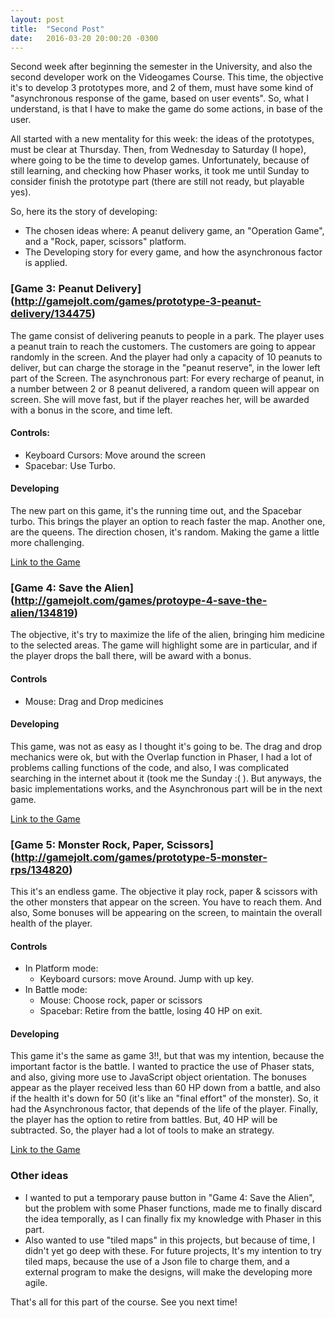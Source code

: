 ```yaml
---
layout: post
title:  "Second Post"
date:   2016-03-20 20:00:20 -0300
---
```


Second week after beginning the semester in the University, and also the second developer work on the Videogames Course. This time, the objective it's to develop 3 prototypes more, and 2 of them, must have some kind of "asynchronous response of the game, based on user events". So, what I understand, is that I have to make the game do some actions, in base of the user.

All started with a new mentality for this week: the ideas of the prototypes, must be clear at Thursday. Then, from Wednesday to Saturday (I hope), where going to be the time to develop games. Unfortunately, because of still learning, and checking how Phaser works, it took me until Sunday to consider finish the prototype part (there are still not ready, but playable yes).

So, here its the story of developing:

* The chosen ideas where: A peanut delivery game, an "Operation Game", and a "Rock, paper, scissors" platform.
* The Developing story for every game, and how the asynchronous factor is applied.

### [Game 3: Peanut Delivery] (http://gamejolt.com/games/prototype-3-peanut-delivery/134475)

The game consist of delivering peanuts to people in a park. The player uses a peanut train to reach the customers. The customers are going to appear randomly in the screen. And the player had only a capacity of 10 peanuts to deliver, but can charge the storage in the "peanut reserve", in the lower left part of the Screen.
The asynchronous part: For every recharge of peanut, in a number between 2 or 8 peanut delivered, a random queen will appear on screen. She will move fast, but if the player reaches her, will be awarded with a bonus in the score, and time left.

#### Controls:

* Keyboard Cursors: Move around the screen
* Spacebar: Use Turbo.

#### Developing 

The new part on this game, it's the running time out, and the Spacebar turbo. This brings the player an option to reach faster the map. Another one, are the queens. The direction chosen, it's random. Making the game a little more challenging.

[Link to the Game](http://gamejolt.com/games/prototype-3-peanut-delivery/134475)


### [Game 4: Save the Alien] (http://gamejolt.com/games/protoype-4-save-the-alien/134819)

The objective, it's try to maximize the life of the alien, bringing him medicine to the selected areas. The game will highlight some are in particular, and if the player drops the ball there, will be award with a bonus.

#### Controls
* Mouse: Drag and Drop medicines

#### Developing

This game, was not as easy as I thought it's going to be. The drag and drop mechanics were ok, but with the Overlap function in Phaser, I had a lot of problems calling functions of the code, and also, I was complicated searching in the internet about it (took me the Sunday :( ). But anyways, the basic implementations works, and the Asynchronous part will be in the next game.

[Link to the Game](http://gamejolt.com/games/protoype-4-save-the-alien/134819)


### [Game 5: Monster Rock, Paper, Scissors] (http://gamejolt.com/games/prototype-5-monster-rps/134820)

This it's an endless game. The objective it play rock, paper & scissors with the other monsters that appear on the screen. You have to reach them. And also, Some bonuses will be appearing on the screen, to maintain the overall health of the player.

#### Controls

* In Platform mode:
    * Keyboard cursors: move Around. Jump with up key.
* In Battle mode:
    * Mouse: Choose rock, paper or scissors
    * Spacebar: Retire from the battle, losing 40 HP on exit.

#### Developing
This game it's the same as game 3!!, but that was my intention, because the important factor is the battle. I wanted to practice the use of Phaser stats, and also, giving more use to JavaScript object orientation.
The bonuses appear as the player received less than 60 HP down from a battle, and also if the health it's down for 50 (it's like an "final effort" of the monster). So, it had the Asynchronous factor, that depends of the life of the player. Finally, the player has the option to retire from battles. But, 40 HP will be subtracted. So, the player had a lot of tools to make an strategy.

[Link to the Game](http://gamejolt.com/games/prototype-5-monster-rps/134820)


### Other ideas

* I wanted to put a temporary pause button in "Game 4: Save the Alien", but the problem with some Phaser functions, made me to finally discard the idea temporally, as I can finally fix my knowledge with Phaser in this part.
* Also wanted to use "tiled maps" in this projects, but because of time, I didn't yet go deep with these. For future projects, It's my intention to try tiled maps, because the use of a Json file to charge them, and a external program to make the designs, will make the developing more agile.

That's all for this part of the course. See you next time!
